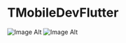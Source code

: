 # TMobileDevFlutter

![Image Alt](http://www.tmobiledev.com/checkin/screenshot/checkinLogin.jpg)
![Image Alt](http://www.tmobiledev.com/checkin/screenshot/checkinLoginLand.jpg)